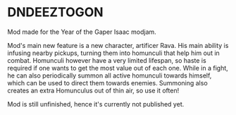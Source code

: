 # DNDEEZTOGON
Mod made for the Year of the Gaper Isaac modjam.

Mod's main new feature is a new character, artificer Rava. His main ability is infusing nearby pickups, turning them into homunculi that help him out in combat.
Homunculi however have a very limited lifespan, so haste is required if one wants to get the most value out of each one.
While in a fight, he can also periodically summon all active homunculi towards himself, which can be used to direct them towards enemies. Summoning also creates an extra Homunculus out of thin air, so use it often!

Mod is still unfinished, hence it's currently not published yet.
